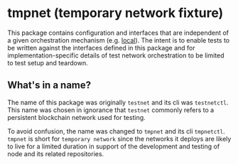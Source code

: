 # tmpnet (temporary network fixture)

This package contains configuration and interfaces that are
independent of a given orchestration mechanism
(e.g. [local](local/README.md)). The intent is to enable tests to be
written against the interfaces defined in this package and for
implementation-specific details of test network orchestration to be
limited to test setup and teardown.

## What's in a name?

The name of this package was originally `testnet` and its cli was
`testnetctl`. This name was chosen in ignorance that `testnet`
commonly refers to a persistent blockchain network used for testing.

To avoid confusion, the name was changed to `tmpnet` and its cli
`tmpnetctl`. `tmpnet` is short for `temporary network` since the
networks it deploys are likely to live for a limited duration in
support of the development and testing of node and its related
repositories.
